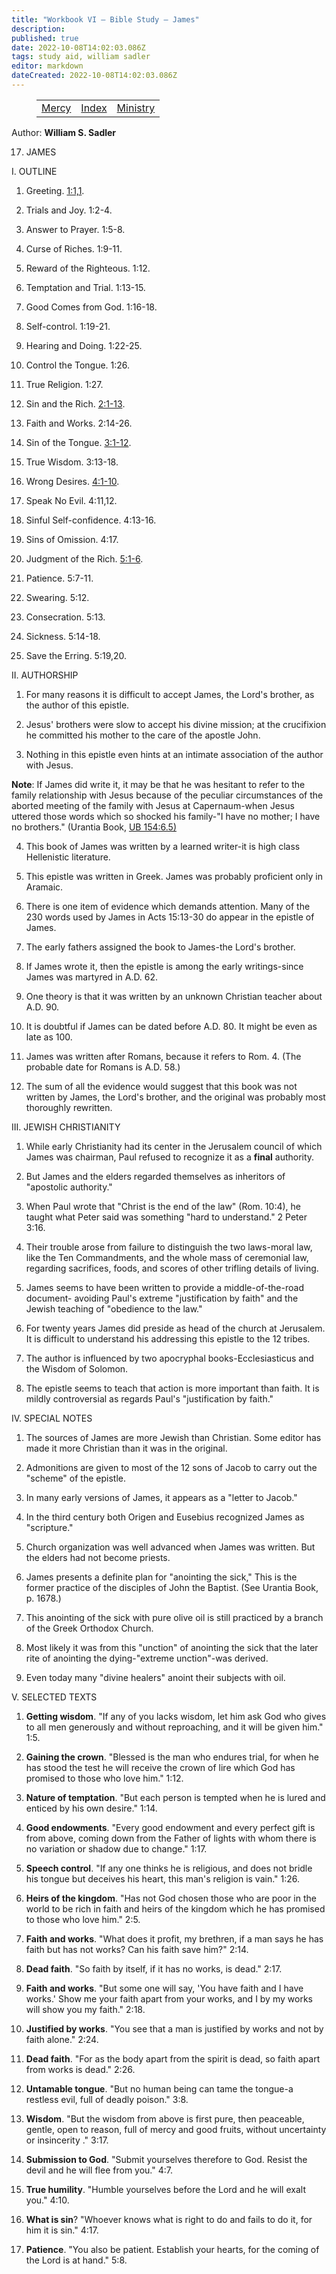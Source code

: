 ```yaml
---
title: "Workbook VI — Bible Study — James"
description: 
published: true
date: 2022-10-08T14:02:03.086Z
tags: study aid, william sadler
editor: markdown
dateCreated: 2022-10-08T14:02:03.086Z
---
```


<figure class="table chapter-navigator">
	<table>
		<tbody>
		<tr>
			<td><a href="/en/article/William_S_Sadler/Workbook_6_Bible_Study/Study_2_">Mercy</a></td>
			<td><a href="/en/article/William_S_Sadler/Workbook_6_Bible_Study/Index">Index</a></td>
			<td><a href="/en/article/William_S_Sadler/Workbook_6_Bible_Study/Study_2_">Ministry</a></td>
		</tr>
		</tbody>
	</table>
</figure>

Author: **William S. Sadler**


17. JAMES

I. OUTLINE

1. Greeting. [1:1,1](/en/Bible/James/1#v1).

2. Trials and Joy. 1:2-4.

3. Answer to Prayer. 1:5-8.

4. Curse of Riches. 1:9-11.

5. Reward of the Righteous. 1:12.

6. Temptation and Trial. 1:13-15.

7. Good Comes from God. 1:16-18.

8. Self-control. 1:19-21.

9. Hearing and Doing. 1:22-25.

10. Control the Tongue. 1:26.

11. True Religion. 1:27.

12. Sin and the Rich. [2:1-13](/en/Bible/James/2#v1).

13. Faith and Works. 2:14-26.

14. Sin of the Tongue. [3:1-12](/en/Bible/James/3#v1).

15. True Wisdom. 3:13-18.

16. Wrong Desires. [4:1-10](/en/Bible/James/4#v1).

17. Speak No Evil. 4:11,12.

18. Sinful Self-confidence. 4:13-16.

19. Sins of Omission. 4:17.

20. Judgment of the Rich. [5:1-6](/en/Bible/James/5#v1).

21. Patience. 5:7-11.

22. Swearing. 5:12.

23. Consecration. 5:13.

24. Sickness. 5:14-18.

25. Save the Erring. 5:19,20.

II. AUTHORSHIP

1. For many reasons it is difficult to accept James, the Lord's brother, as the author of this epistle.

2. Jesus' brothers were slow to accept his divine mission; at the crucifixion he committed his mother to the care of the apostle John.

3. Nothing in this epistle even hints at an intimate association of the author with Jesus.

**Note**: If James did write it, it may be that he was hesitant to refer to the family relationship with Jesus because of the peculiar circumstances of the aborted meeting of the family with Jesus at Capernaum-when Jesus uttered those words which so shocked his family-"I have no mother; I have no brothers." (Urantia Book, [UB 154:6.5)](/en/The_Urantia_Book/154#p6_5)

4. This book of James was written by a learned writer-it is high class Hellenistic literature.

5. This epistle was written in Greek. James was probably proficient only in Aramaic.

6. There is one item of evidence which demands attention. Many of the 230 words used by James in Acts 15:13-30 do appear in the epistle of James.

7. The early fathers assigned the book to James-the Lord's brother.

8. If James wrote it, then the epistle is among the early writings-since James was martyred in A.D. 62.

9. One theory is that it was written by an unknown Christian teacher about A.D. 90.

10. It is doubtful if James can be dated before A.D. 80. It might be even as late as 100.

11. James was written after Romans, because it refers to Rom. 4. (The probable date for Romans is A.D. 58.)

12. The sum of all the evidence would suggest that this book was not written by James, the Lord's brother, and the original was probably most thoroughly rewritten.

III. JEWISH CHRISTIANITY

1. While early Christianity had its center in the Jerusalem council of which James was chairman, Paul refused to recognize it as a **final** authority.

2. But James and the elders regarded themselves as inheritors of "apostolic authority."

3. When Paul wrote that "Christ is the end of the law" (Rom. 10:4), he taught what Peter said was something "hard to understand." 2 Peter 3:16.

4. Their trouble arose from failure to distinguish the two laws-moral law, like the Ten Commandments, and the whole mass of ceremonial law, regarding sacrifices, foods, and scores of other trifling details of living.

5. James seems to have been written to provide a middle-of-the-road document- avoiding Paul's extreme "justification by faith" and the Jewish teaching of "obedience to the law."

6. For twenty years James did preside as head of the church at Jerusalem. It is difficult to understand his addressing this epistle to the 12 tribes.

7. The author is influenced by two apocryphal books-Ecclesiasticus and the Wisdom of Solomon.

8. The epistle seems to teach that action is more important than faith. It is mildly controversial as regards Paul's "justification by faith."

IV. SPECIAL NOTES

1. The sources of James are more Jewish than Christian. Some editor has made it more Christian than it was in the original.

2. Admonitions are given to most of the 12 sons of Jacob to carry out the "scheme" of the epistle.

3. In many early versions of James, it appears as a "letter to Jacob."

4. In the third century both Origen and Eusebius recognized James as "scripture."

5. Church organization was well advanced when James was written. But the elders had not become priests.

6. James presents a definite plan for "anointing the sick," This is the former practice of the disciples of John the Baptist. (See Urantia Book, p. 1678.)

7. This anointing of the sick with pure olive oil is still practiced by a branch of the Greek Orthodox Church.

8. Most likely it was from this "unction" of anointing the sick that the later rite of anointing the dying-"extreme unction"-was derived.

9. Even today many "divine healers" anoint their subjects with oil.

V. SELECTED TEXTS

1. **Getting wisdom**. "If any of you lacks wisdom, let him ask God who gives to all men generously and without reproaching, and it will be given him." 1:5.

2. **Gaining the crown**. "Blessed is the man who endures trial, for when he has stood the test he will receive the crown of lire which God has promised to those who love him." 1:12.

3. **Nature of temptation**. "But each person is tempted when he is lured and enticed by his own desire." 1:14.

4. **Good endowments**. "Every good endowment and every perfect gift is from above, coming down from the Father of lights with whom there is no variation or shadow due to change." 1:17.

5. **Speech control**. "If any one thinks he is religious, and does not bridle his tongue but deceives his heart, this man's religion is vain." 1:26.

6. **Heirs of the kingdom**. "Has not God chosen those who are poor in the world to be rich in faith and heirs of the kingdom which he has promised to those who love him." 2:5.

7. **Faith and works**. "What does it profit, my brethren, if a man says he has faith but has not works? Can his faith save him?" 2:14.

8. **Dead faith**. "So faith by itself, if it has no works, is dead." 2:17.

9. **Faith and works**. "But some one will say, 'You have faith and I have works.' Show me your faith apart from your works, and I by my works will show you my faith." 2:18.

10. **Justified by works**. "You see that a man is justified by works and not by faith alone." 2:24.

11. **Dead faith**. "For as the body apart from the spirit is dead, so faith apart from works is dead." 2:26.

12. **Untamable tongue**. "But no human being can tame the tongue-a restless evil, full of deadly poison." 3:8.

13. **Wisdom**. "But the wisdom from above is first pure, then peaceable, gentle, open to reason, full of mercy and good fruits, without uncertainty or insincerity ." 3:17.

14. **Submission to God**. "Submit yourselves therefore to God. Resist the devil and he will flee from you." 4:7.

15. **True humility**. "Humble yourselves before the Lord and he will exalt you." 4:10.

16. **What is sin**? "Whoever knows what is right to do and fails to do it, for him it is sin." 4:17.

17. **Patience**. "You also be patient. Establish your hearts, for the coming of the Lord is at hand." 5:8.


<br>

